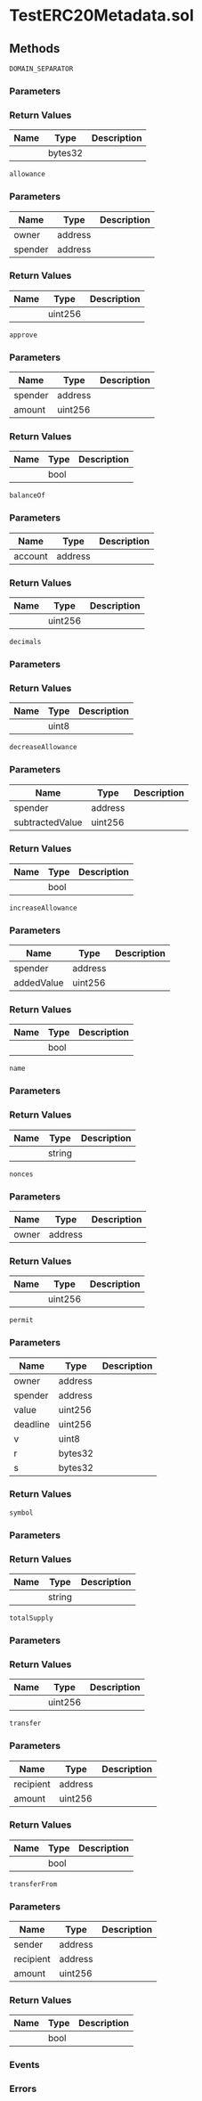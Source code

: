 
# TestERC20Metadata.sol

## Methods
```solidity
DOMAIN_SEPARATOR
```

### Parameters

### Return Values
| Name | Type | Description |
|---|---|---|
|  | bytes32 |  |

```solidity
allowance
```

### Parameters
| Name | Type | Description |
|---|---|---|
| owner | address |  |
| spender | address |  |


### Return Values
| Name | Type | Description |
|---|---|---|
|  | uint256 |  |

```solidity
approve
```

### Parameters
| Name | Type | Description |
|---|---|---|
| spender | address |  |
| amount | uint256 |  |


### Return Values
| Name | Type | Description |
|---|---|---|
|  | bool |  |

```solidity
balanceOf
```

### Parameters
| Name | Type | Description |
|---|---|---|
| account | address |  |


### Return Values
| Name | Type | Description |
|---|---|---|
|  | uint256 |  |

```solidity
decimals
```

### Parameters

### Return Values
| Name | Type | Description |
|---|---|---|
|  | uint8 |  |

```solidity
decreaseAllowance
```

### Parameters
| Name | Type | Description |
|---|---|---|
| spender | address |  |
| subtractedValue | uint256 |  |


### Return Values
| Name | Type | Description |
|---|---|---|
|  | bool |  |

```solidity
increaseAllowance
```

### Parameters
| Name | Type | Description |
|---|---|---|
| spender | address |  |
| addedValue | uint256 |  |


### Return Values
| Name | Type | Description |
|---|---|---|
|  | bool |  |

```solidity
name
```

### Parameters

### Return Values
| Name | Type | Description |
|---|---|---|
|  | string |  |

```solidity
nonces
```

### Parameters
| Name | Type | Description |
|---|---|---|
| owner | address |  |


### Return Values
| Name | Type | Description |
|---|---|---|
|  | uint256 |  |

```solidity
permit
```

### Parameters
| Name | Type | Description |
|---|---|---|
| owner | address |  |
| spender | address |  |
| value | uint256 |  |
| deadline | uint256 |  |
| v | uint8 |  |
| r | bytes32 |  |
| s | bytes32 |  |


### Return Values
```solidity
symbol
```

### Parameters

### Return Values
| Name | Type | Description |
|---|---|---|
|  | string |  |

```solidity
totalSupply
```

### Parameters

### Return Values
| Name | Type | Description |
|---|---|---|
|  | uint256 |  |

```solidity
transfer
```

### Parameters
| Name | Type | Description |
|---|---|---|
| recipient | address |  |
| amount | uint256 |  |


### Return Values
| Name | Type | Description |
|---|---|---|
|  | bool |  |

```solidity
transferFrom
```

### Parameters
| Name | Type | Description |
|---|---|---|
| sender | address |  |
| recipient | address |  |
| amount | uint256 |  |


### Return Values
| Name | Type | Description |
|---|---|---|
|  | bool |  |


### Events

### Errors

